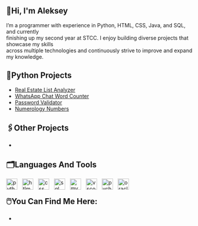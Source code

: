 ## 👋Hi, I'm Aleksey
<p>I’m a programmer with experience in Python, HTML, CSS, Java, and SQL, and currently<br>
finishing up my second year at STCC. I enjoy building diverse projects that showcase my skills<br>
across multiple technologies and continuously strive to improve and expand my knowledge.<br>
</p>

<h2>📎Python Projects</h2>

- [Real Estate List Analyzer](google.com)
- [WhatsApp Chat Word Counter](google.com)
- [Password Validator](google.com)
- [Numerology Numbers](google.com)

<h2>🖇️Other Projects</h2>

-

<h2>🗂️Languages And Tools</h2>
<img align="left" alt="python" width="30px" style="padding-right:10px;" src="https://cdn.jsdelivr.net/gh/devicons/devicon/icons/python/python-plain.svg"/>
<img align="left" alt="htlm5" width="30px" style="padding-right:10px;" src="https://cdn.jsdelivr.net/gh/devicons/devicon/icons/html5/html5-plain.svg"/>
<img align="left" alt="css" width="30px" style="padding-right:10px;" src="https://cdn.jsdelivr.net/gh/devicons/devicon@latest/icons/css3/css3-original.svg"/>
<img align="left" alt="sql" width="30px" style="padding-right:10px;" src="https://cdn.jsdelivr.net/gh/devicons/devicon@latest/icons/azuresqldatabase/azuresqldatabase-original.svg"/>
<img align="left" alt="mysql" width="30px" style="padding-right:10px;" src="https://cdn.jsdelivr.net/gh/devicons/devicon@latest/icons/mysql/mysql-original.svg"/>
<img align="left" alt="vscode" width="30px" style="padding-right:10px;" src="https://cdn.jsdelivr.net/gh/devicons/devicon@latest/icons/vscode/vscode-original.svg"/>
<img align="left" alt="pycharm" width="30px" style="padding-right:10px;" src="https://cdn.jsdelivr.net/gh/devicons/devicon@latest/icons/pycharm/pycharm-original.svg"/>
<img align="left" alt="oracle" width="30px" style="padding-right:10px;" src="https://cdn.jsdelivr.net/gh/devicons/devicon@latest/icons/oracle/oracle-original.svg"/>

<br>

<h2>🖱️You Can Find Me Here:</h2>

-
